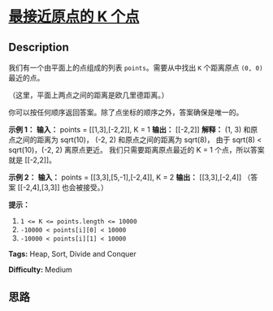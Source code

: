 # [最接近原点的 K 个点][title]

## Description

我们有一个由平面上的点组成的列表 `points`。需要从中找出 `K` 个距离原点 `(0, 0)` 最近的点。

（这里，平面上两点之间的距离是欧几里德距离。）

你可以按任何顺序返回答案。除了点坐标的顺序之外，答案确保是唯一的。



**示例 1：**
            **输入：** points = [[1,3],[-2,2]], K = 1    **输出：** [[-2,2]]    **解释：**    (1, 3) 和原点之间的距离为 sqrt(10)，    (-2, 2) 和原点之间的距离为 sqrt(8)，    由于 sqrt(8) < sqrt(10)，(-2, 2) 离原点更近。    我们只需要距离原点最近的 K = 1 个点，所以答案就是 [[-2,2]]。    

**示例 2：**
            **输入：** points = [[3,3],[5,-1],[-2,4]], K = 2    **输出：** [[3,3],[-2,4]]    （答案 [[-2,4],[3,3]] 也会被接受。）    



**提示：**

  1. `1 <= K <= points.length <= 10000`
  2. `-10000 < points[i][0] < 10000`
  3. `-10000 < points[i][1] < 10000`


**Tags:** Heap, Sort, Divide and Conquer

**Difficulty:** Medium

## 思路

[title]: https://leetcode-cn.com/problems/k-closest-points-to-origin

